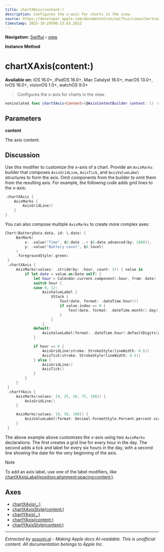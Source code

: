 ```yaml
---
title: chartXAxis(content:)
description: Configures the x-axis for charts in the view.
source: https://developer.apple.com/documentation/swiftui/view/chartxaxis(content:)
timestamp: 2025-10-29T00:13:03.282Z
---
```


**Navigation:** [Swiftui](/documentation/swiftui) › [view](/documentation/swiftui/view)

**Instance Method**

# chartXAxis(content:)

**Available on:** iOS 16.0+, iPadOS 16.0+, Mac Catalyst 16.0+, macOS 13.0+, tvOS 16.0+, visionOS 1.0+, watchOS 9.0+

> Configures the x-axis for charts in the view.

```swift
nonisolated func chartXAxis<Content>(@AxisContentBuilder content: () -> Content) -> some View where Content : AxisContent
```

## Parameters

**content**

The axis content.



## Discussion

Use this modifier to customize the x-axis of a chart. Provide an `AxisMarks` builder that composes `AxisGridLine`, `AxisTick`, and `AxisValueLabel` structures to form the axis. Omit components from the builder to omit them from the resulting axis. For example, the following code adds grid lines to the x-axis:

```swift
.chartXAxis {
    AxisMarks {
        AxisGridLine()
    }
}
```

You can also compose multiple `AxisMarks` to create more complex axes:

```swift
Chart(BatteryData.data, id: \.date) {
     BarMark(
         x: .value("Time", $0.date ..< $0.date.advanced(by: 1800)),
         y: .value("Battery Level", $0.level)
     )
     .foregroundStyle(.green)
 }
 .chartXAxis {
     AxisMarks(values: .stride(by: .hour, count: 3)) { value in
         if let date = value.as(Date.self) {
             let hour = Calendar.current.component(.hour, from: date)
             switch hour {
             case 0, 12:
                 AxisValueLabel {
                     VStack {
                         Text(date, format: .dateTime.hour())
                         if value.index == 0 {
                             Text(date, format: .dateTime.month().day())
                         }
                     }
                 }
             default:
                 AxisValueLabel(format: .dateTime.hour(.defaultDigits(amPM: .omitted)))
             }

             if hour == 0 {
                 AxisGridLine(stroke: StrokeStyle(lineWidth: 0.5))
                 AxisTick(stroke: StrokeStyle(lineWidth: 0.5))
             } else {
                 AxisGridLine()
                 AxisTick()
             }
         }
     }
 }
 .chartYAxis {
     AxisMarks(values: [0, 25, 50, 75, 100]) {
         AxisGridLine()
     }

     AxisMarks(values: [0, 50, 100]) {
         AxisValueLabel(format: Decimal.FormatStyle.Percent.percent.scale(1))
     }
 }
```



The above example above customizes the x-axis using two `AxisMarks` declarations. The first creates a grid line for every hour in the day. The second adds a tick and label for every six hours in the day, with a second line showing the date for the very beginning of the axis.

> [!NOTE]
> To add an axis label, use one of the label modifiers, like [chartXAxisLabel(position:alignment:spacing:content:)](/documentation/SwiftUI/View/chartXAxisLabel(position:alignment:spacing:content:)).

## Axes

- [chartXAxis(_:)](/documentation/swiftui/view/chartxaxis(_:))
- [chartXAxisStyle(content:)](/documentation/swiftui/view/chartxaxisstyle(content:))
- [chartYAxis(_:)](/documentation/swiftui/view/chartyaxis(_:))
- [chartYAxis(content:)](/documentation/swiftui/view/chartyaxis(content:))
- [chartYAxisStyle(content:)](/documentation/swiftui/view/chartyaxisstyle(content:))

---

*Extracted by [sosumi.ai](https://sosumi.ai) - Making Apple docs AI-readable.*
*This is unofficial content. All documentation belongs to Apple Inc.*
